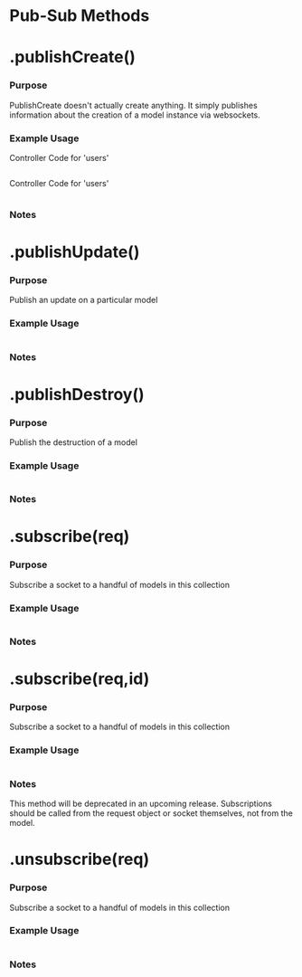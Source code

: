 Pub-Sub Methods
================



# .publishCreate()
### Purpose
PublishCreate doesn't actually create anything.  It simply publishes information about the creation of a model instance via websockets.
### Example Usage
Controller Code for 'users'
```javascript

```
Controller Code for 'users'
```javascript

```

### Notes


# .publishUpdate()
### Purpose
Publish an update on a particular model
### Example Usage
```javascript

```

### Notes

# .publishDestroy()
### Purpose
Publish the destruction of a model
### Example Usage
```javascript

```

### Notes


# .subscribe(req)
### Purpose
Subscribe a socket to a handful of models in this collection
### Example Usage
```javascript

```

### Notes


# .subscribe(req,id)

### Purpose
Subscribe a socket to a handful of models in this collection
### Example Usage
```javascript

```

### Notes
This method will be deprecated in an upcoming release. Subscriptions should be called from the request object or socket themselves, not from the model.

# .unsubscribe(req)
### Purpose
Subscribe a socket to a handful of models in this collection
### Example Usage
```javascript

```

### Notes


